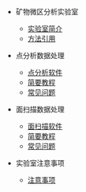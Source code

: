 * 矿物微区分析实验室

  * [实验室简介](about.md)
  * [方法引用](cite.md)

* 点分析数据处理

  * [点分析软件](spot/about.md)
  * [简要教程](spot/start.md)
  * [常见问题](spot/question.md)

* 面扫描数据处理

  * [面扫描软件](mapping/about.md)
  * [简要教程](mapping/start.md)
  * [常见问题](mapping/question.md)

* 实验室注意事项

  * [注意事项](caution.md)
